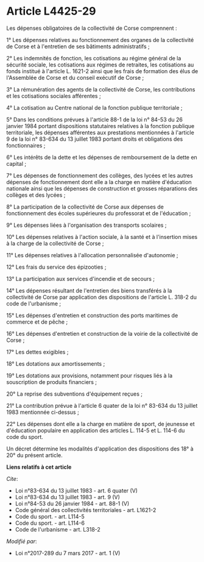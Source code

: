 # Article L4425-29

Les dépenses obligatoires de la collectivité de Corse comprennent : 

1° Les dépenses relatives au fonctionnement des organes de la collectivité de Corse et à l'entretien de ses bâtiments
administratifs ; 

2° Les indemnités de fonction, les cotisations au régime général de la sécurité sociale, les cotisations aux régimes de
retraites, les cotisations au fonds institué à l'article L. 1621-2 ainsi que les frais de formation des élus de l'Assemblée
de Corse et du conseil exécutif de Corse ; 

3° La rémunération des agents de la collectivité de Corse, les contributions et les cotisations sociales afférentes ; 

4° La cotisation au Centre national de la fonction publique territoriale ; 

5° Dans les conditions prévues à l'article 88-1 de la loi n° 84-53 du 26 janvier 1984 portant dispositions statutaires
relatives à la fonction publique territoriale, les dépenses afférentes aux prestations mentionnées à l'article 9 de la loi n°
83-634 du 13 juillet 1983 portant droits et obligations des fonctionnaires ; 

6° Les intérêts de la dette et les dépenses de remboursement de la dette en capital ; 

7° Les dépenses de fonctionnement des collèges, des lycées et les autres dépenses de fonctionnement dont elle a la charge en
matière d'éducation nationale ainsi que les dépenses de construction et grosses réparations des collèges et des lycées ; 

8° La participation de la collectivité de Corse aux dépenses de fonctionnement des écoles supérieures du professorat et de
l'éducation ; 

9° Les dépenses liées à l'organisation des transports scolaires ; 

10° Les dépenses relatives à l'action sociale, à la santé et à l'insertion mises à la charge de la collectivité de Corse ; 

11° Les dépenses relatives à l'allocation personnalisée d'autonomie ; 

12° Les frais du service des épizooties ; 

13° La participation aux services d'incendie et de secours ; 

14° Les dépenses résultant de l'entretien des biens transférés à la collectivité de Corse par application des dispositions de
l'article L. 318-2 du code de l'urbanisme ; 

15° Les dépenses d'entretien et construction des ports maritimes de commerce et de pêche ; 

16° Les dépenses d'entretien et construction de la voirie de la collectivité de Corse ; 

17° Les dettes exigibles ; 

18° Les dotations aux amortissements ; 

19° Les dotations aux provisions, notamment pour risques liés à la souscription de produits financiers ; 

20° La reprise des subventions d'équipement reçues ; 

21° La contribution prévue à l'article 6 quater de la loi n° 83-634 du 13 juillet 1983 mentionnée ci-dessus ; 

22° Les dépenses dont elle a la charge en matière de sport, de jeunesse et d'éducation populaire en application des articles
L. 114-5 et L. 114-6 du code du sport. 

Un décret détermine les modalités d'application des dispositions des 18° à 20° du présent article.

**Liens relatifs à cet article**

_Cite_:

  - Loi n°83-634 du 13 juillet 1983 - art. 6 quater (V)
  - Loi n°83-634 du 13 juillet 1983 - art. 9 (V)
  - Loi n°84-53 du 26 janvier 1984 - art. 88-1 (V)
  - Code général des collectivités territoriales - art. L1621-2
  - Code du sport. - art. L114-5
  - Code du sport. - art. L114-6
  - Code de l'urbanisme - art. L318-2

_Modifié par_:

  - Loi n°2017-289 du 7 mars 2017 - art. 1 (V)
